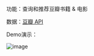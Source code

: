功能：查询和推荐豆瓣书籍 & 电影

数据：<a href="https://developers.douban.com/wiki/?title=api_v2">豆瓣 API</a>

Demo演示：

 ![image](https://ws1.sinaimg.cn/large/006tKfTcgy1flxyo67dx5g30da0mahdy.gif)
